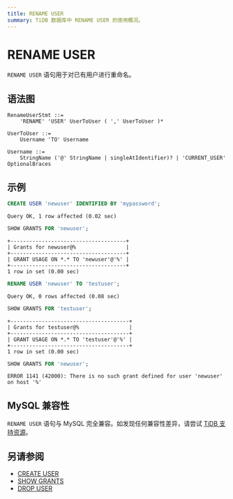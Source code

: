 ```yaml
---
title: RENAME USER
summary: TiDB 数据库中 RENAME USER 的使用概况。
---
```


# RENAME USER

`RENAME USER` 语句用于对已有用户进行重命名。

## 语法图

```ebnf+diagram
RenameUserStmt ::=
    'RENAME' 'USER' UserToUser ( ',' UserToUser )*

UserToUser ::=
    Username 'TO' Username

Username ::=
    StringName ('@' StringName | singleAtIdentifier)? | 'CURRENT_USER' OptionalBraces
```

## 示例

```sql
CREATE USER 'newuser' IDENTIFIED BY 'mypassword';
```

```
Query OK, 1 row affected (0.02 sec)
```

```sql
SHOW GRANTS FOR 'newuser';
```

```
+-------------------------------------+
| Grants for newuser@%                |
+-------------------------------------+
| GRANT USAGE ON *.* TO 'newuser'@'%' |
+-------------------------------------+
1 row in set (0.00 sec)
```

```sql
RENAME USER 'newuser' TO 'testuser';
```

```
Query OK, 0 rows affected (0.08 sec)
```

```sql
SHOW GRANTS FOR 'testuser';
```

```
+--------------------------------------+
| Grants for testuser@%                |
+--------------------------------------+
| GRANT USAGE ON *.* TO 'testuser'@'%' |
+--------------------------------------+
1 row in set (0.00 sec)
```

```sql
SHOW GRANTS FOR 'newuser';
```

```
ERROR 1141 (42000): There is no such grant defined for user 'newuser' on host '%'
```

## MySQL 兼容性

`RENAME USER` 语句与 MySQL 完全兼容。如发现任何兼容性差异，请尝试 [TiDB 支持资源](/support.md)。

## 另请参阅

* [CREATE USER](/sql-statements/sql-statement-create-user.md)
* [SHOW GRANTS](/sql-statements/sql-statement-show-grants.md)
* [DROP USER](/sql-statements/sql-statement-drop-user.md)
